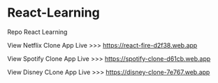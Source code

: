 # React-Learning
Repo React Learning

View Netflix Clone App Live >>>  https://react-fire-d2f38.web.app

View Spotify Clone App Live >>> https://spotify-clone-d61cb.web.app

View Disney CLone App Live >>> https://disney-clone-7e767.web.app